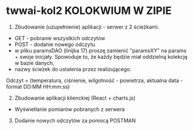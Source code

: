 # twwai-kol2 KOLOKWIUM W ZIPIE

1. Zbudowanie (uzupełnienie) aplikacji - serwer z 2 ścieżkami.
- GET - pobranie wszystkich odczytów
- POST - dodanie nowego odczytu
- w pliku paramsDAO (linijka 17) proszę zamienić "paramsXY" na params + swoje inicjały. Spowoduje to, że każdy będzie miał oddzielną kolekcję w bazie danych,
- nazwy ścieżek do ustalenia przez realizującego.

Odczyt = (temperatura, ciśnienie, wilgotność - powietrza, aktualna data - format DD:MM HH:mm:ss)

2. Zbudowanie aplikacji klienckiej (React + charts.js)
- Wyświetlanie pomiarów pobranych z serwera

3. Dodanie nowych odczytów za pomocą POSTMAN
